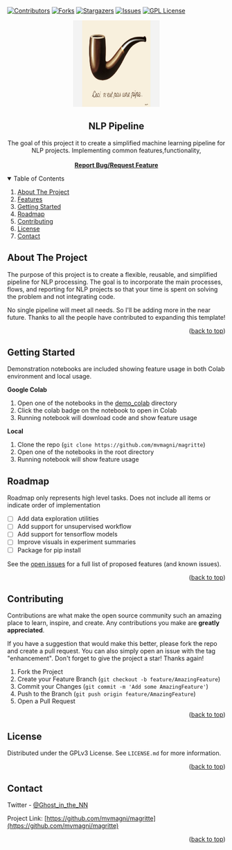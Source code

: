<div id="top"></div>

<!-- PROJECT SHIELDS -->
<!--
*** I'm using markdown "reference style" links for readability.
*** Reference links are enclosed in brackets [ ] instead of parentheses ( ).
*** See the bottom of this document for the declaration of the reference variables
*** for contributors-url, forks-url, etc. This is an optional, concise syntax you may use.
*** https://www.markdownguide.org/basic-syntax/#reference-style-links
-->
[![Contributors][contributors-shield]][contributors-url]
[![Forks][forks-shield]][forks-url]
[![Stargazers][stars-shield]][stars-url]
[![Issues][issues-shield]][issues-url]
[![GPL License][license-shield]][license-url]

<!--
[![LinkedIn][linkedin-shield]][linkedin-url]
-->


<!-- PROJECT LOGO -->
<div align="center">
  <a href="https://github.com/mvmagni/magritte">
    <img src="resources/ceci.jpg" alt="Logo" width="200" height="200"/>
  </a>

  <h2 align="center">NLP Pipeline</h2>

  <p align="center">
    The goal of this project it to create a simplified machine learning pipeline for NLP projects. Implementing common features,functionality, 
    <br />
    <br />
      <a href="https://github.com/mvmagni/magritte/issues"><strong>Report Bug/Request Feature</strong></a>
    <br />
  </p>
</div>


<!-- TABLE OF CONTENTS -->
<details open>
  <summary>Table of Contents</summary>
  <ol>
    <li><a href="#about-the-project">About The Project</a></li>
    <li><a href="#features">Features</a></li>
    <li><a href="#getting-started">Getting Started</a></li>
    <li><a href="#roadmap">Roadmap</a></li>
    <li><a href="#contributing">Contributing</a></li>
    <li><a href="#license">License</a></li>
    <li><a href="#contact">Contact</a></li>
  </ol>


<!-- ABOUT THE PROJECT -->
## About The Project

The purpose of this project is to create a flexible, reusable, and simplified pipeline for NLP processing. The goal is to incorporate the main processes, flows, and reporting for NLP projects so that your time is spent on solving the problem and not integrating code. 

No single pipeline will meet all needs. So I'll be adding more in the near future. Thanks to all the people have contributed to expanding this template!

<p align="right">(<a href="#top">back to top</a>)</p>
</details>


<!-- FEATURES -->
<!--
## Features

TODO: Add high level feature examples

_For more examples, please refer to the [Documentation](https://example.com)_

<p align="right">(<a href="#top">back to top</a>)</p>
-->



<!-- GETTING STARTED -->
## Getting Started

Demonstration notebooks are included showing feature usage in both Colab environment and local usage. 

<strong>Google Colab</strong>
1. Open one of the notebooks in the <a href="demo_colab">demo_colab</a> directory
2. Click the colab badge on the notebook to open in Colab
3. Running notebook will download code and show feature usage
   

<strong>Local</strong>
1. Clone the repo (`git clone https://github.com/mvmagni/magritte`)
2. Open one of the notebooks in the root directory
3. Running notebook will show feature usage


<!-- ROADMAP -->
## Roadmap
Roadmap only represents high level tasks. Does not include all items or indicate order of implementation

- [ ] Add data exploration utilities
- [ ] Add support for unsupervised workflow
- [ ] Add support for tensorflow models
- [ ] Improve visuals in experiment summaries
- [ ] Package for pip install

See the [open issues](https://github.com/mvmagni/magritte/issues) for a full list of proposed features (and known issues).

<p align="right">(<a href="#top">back to top</a>)</p>


<!-- CONTRIBUTING -->
## Contributing

Contributions are what make the open source community such an amazing place to learn, inspire, and create. Any contributions you make are **greatly appreciated**.

If you have a suggestion that would make this better, please fork the repo and create a pull request. You can also simply open an issue with the tag "enhancement".
Don't forget to give the project a star! Thanks again!

1. Fork the Project
2. Create your Feature Branch (`git checkout -b feature/AmazingFeature`)
3. Commit your Changes (`git commit -m 'Add some AmazingFeature'`)
4. Push to the Branch (`git push origin feature/AmazingFeature`)
5. Open a Pull Request

<p align="right">(<a href="#top">back to top</a>)</p>

<!-- LICENSE -->
## License

Distributed under the GPLv3 License. See `LICENSE.md` for more information.

<p align="right">(<a href="#top">back to top</a>)</p>

<!-- CONTACT -->

## Contact

Twitter - [@Ghost_in_the_NN](https://twitter.com/Ghost_in_the_NN)

Project Link: [https://github.com/mvmagni/magritte](https://github.com/mvmagni/magritte)

<p align="right">(<a href="#top">back to top</a>)</p>


<!-- MARKDOWN LINKS & IMAGES -->
<!-- https://www.markdownguide.org/basic-syntax/#reference-style-links -->
[contributors-shield]: https://img.shields.io/github/contributors/mvmagni/magritte.svg?style=for-the-badge
[contributors-url]: https://github.com/mvmagni/magritte/graphs/contributors
[forks-shield]: https://img.shields.io/github/forks/mvmagni/magritte.svg?style=for-the-badge
[forks-url]: https://github.com/mvmagni/magritte/network/members
[stars-shield]: https://img.shields.io/github/stars/mvmagni/magritte.svg?style=for-the-badge
[stars-url]: https://github.com/mvmagni/magritte/stargazers
[issues-shield]: https://img.shields.io/github/issues/mvmagni/magritte.svg?style=for-the-badge
[issues-url]: https://github.com/mvmagni/magritte/issues
[license-shield]: https://img.shields.io/github/license/mvmagni/magritte.svg?style=for-the-badge
[license-url]: https://github.com/mvmagni/magritte/blob/master/LICENSE.txt
[linkedin-shield]: https://img.shields.io/badge/-LinkedIn-black.svg?style=for-the-badge&logo=linkedin&colorB=555
[linkedin-url]: https://linkedin.com/in/othneildrew

